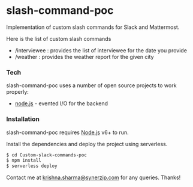 # slash-command-poc

Implementation of custom slash commands for Slack and Mattermost.

Here is the list of custom slash commands
  - /interviewee : provides the list of interviewee for the date you provide
  - /weather : provides the weather report for the given city

### Tech
slash-command-poc uses a number of open source projects to work properly:

* [node.js](https://nodejs.org/) - evented I/O for the backend

### Installation

slash-command-poc requires [Node.js](https://nodejs.org/) v6+ to run.

Install the dependencies and deploy the project using serverless.

```sh
$ cd Custom-slack-commands-poc
$ npm install 
$ serverless deploy
```
Contact me at krishna.sharma@synerzip.com for any queries.
Thanks!
